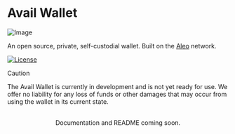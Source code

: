 # Avail Wallet

![Image](https://socialify.git.ci/availx/avail-wallet/image?description=1&descriptionEditable=An%20open%20source%2C%20private%2C%20self-custodial%20wallet.%0ABuilt%20on%20the%20Aleo%20network.&font=Raleway&forks=1&logo=https%3A%2F%2Favail.global%2F_next%2Fstatic%2Fmedia%2FAvail-Logo-OnDark.3bbffcbf.svg&name=1&pulls=1&stargazers=1&theme=Auto)

An open source, private, self-custodial wallet. Built on the [Aleo](https://aleo.org) network.

[![License](https://img.shields.io/badge/License-Apache_2.0-blue.svg)](https://opensource.org/licenses/Apache-2.0)

> [!CAUTION]
> The Avail Wallet is currently in development and is not yet ready for use. We offer no liability for any loss of funds or other damages that may occur from using the wallet in its current state.

</br>
<center>
Documentation and README coming soon.
</center>
